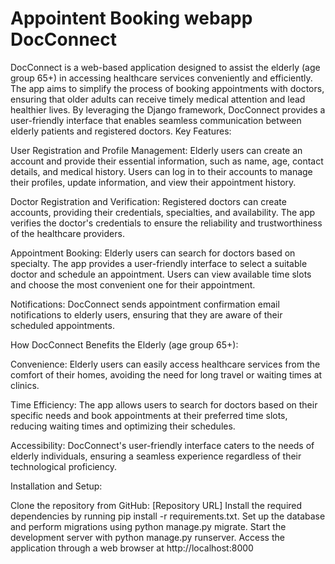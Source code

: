 # Appointent Booking webapp DocConnect
DocConnect is a web-based application designed to assist the elderly (age group 65+) in accessing healthcare services conveniently and efficiently. The app aims to simplify the process of booking appointments with doctors, ensuring that older adults can receive timely medical attention and lead healthier lives. By leveraging the Django framework, DocConnect provides a user-friendly interface that enables seamless communication between elderly patients and registered doctors.
Key Features:

User Registration and Profile Management:
Elderly users can create an account and provide their essential information, such as name, age, contact details, and medical history.
Users can log in to their accounts to manage their profiles, update information, and view their appointment history.

Doctor Registration and Verification:
Registered doctors can create accounts, providing their credentials, specialties, and availability.
The app verifies the doctor's credentials to ensure the reliability and trustworthiness of the healthcare providers.

Appointment Booking:
Elderly users can search for doctors based on specialty.
The app provides a user-friendly interface to select a suitable doctor and schedule an appointment.
Users can view available time slots and choose the most convenient one for their appointment.

Notifications:
DocConnect sends appointment confirmation email notifications to elderly users, ensuring that they are aware of their scheduled appointments.

How DocConnect Benefits the Elderly (age group 65+):

Convenience: Elderly users can easily access healthcare services from the comfort of their homes, avoiding the need for long travel or waiting times at clinics.

Time Efficiency: The app allows users to search for doctors based on their specific needs and book appointments at their preferred time slots, reducing waiting times and optimizing their schedules.

Accessibility: DocConnect's user-friendly interface caters to the needs of elderly individuals, ensuring a seamless experience regardless of their technological proficiency.

Installation and Setup:

Clone the repository from GitHub: [Repository URL]
Install the required dependencies by running pip install -r requirements.txt.
Set up the database and perform migrations using python manage.py migrate.
Start the development server with python manage.py runserver.
Access the application through a web browser at http://localhost:8000
